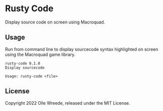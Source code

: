 # Rusty Code

Display source code on screen using Macroquad.

## Usage

Run from command line to display sourcecode syntax highlighted on screen using
the Macroquad game library.

```
rusty-code 0.1.0
Display sourcecode

Usage: rusty-code <file>
```

## License

Copyright 2022 Olle Wreede, released under the MIT License.
